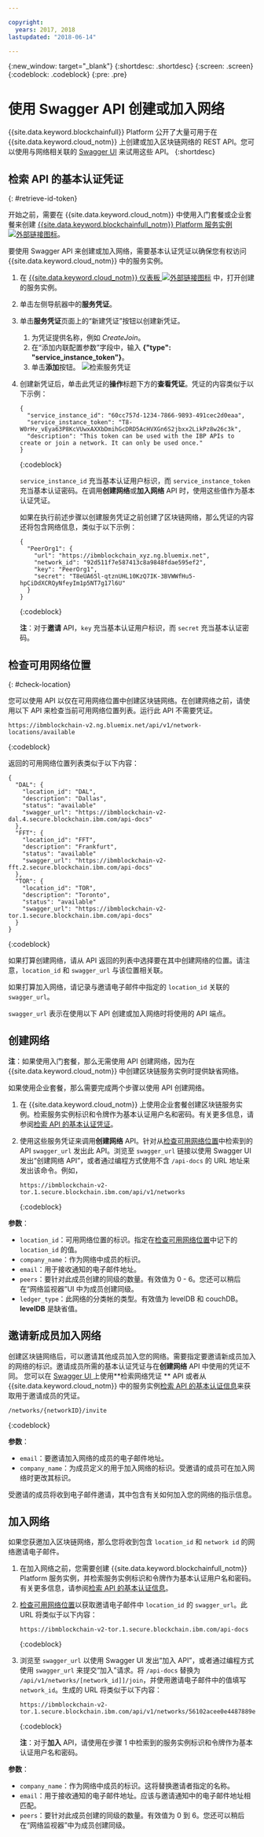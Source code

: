 ```yaml
---

copyright:
  years: 2017, 2018
lastupdated: "2018-06-14"

---
```


{:new_window: target="_blank"}
{:shortdesc: .shortdesc}
{:screen: .screen}
{:codeblock: .codeblock}
{:pre: .pre}

# 使用 Swagger API 创建或加入网络

{{site.data.keyword.blockchainfull}} Platform 公开了大量可用于在 {{site.data.keyword.cloud_notm}} 上创建或加入区块链网络的 REST API。您可以使用与网络相关联的 [Swagger UI](swagger_apis.html) 来试用这些 API。
{:shortdesc}


## 检索 API 的基本认证凭证
{: #retrieve-id-token}

开始之前，需要在 {{site.data.keyword.cloud_notm}} 中使用入门套餐或企业套餐来创建 [{{site.data.keyword.blockchainfull_notm}} Platform 服务实例 ![外部链接图标](../images/external_link.svg "外部链接图标")](https://console.bluemix.net/catalog/services/blockchain)。

要使用 Swagger API 来创建或加入网络，需要基本认证凭证以确保您有权访问 {{site.data.keyword.cloud_notm}} 中的服务实例。

1. 在 [{{site.data.keyword.cloud_notm}} 仪表板 ![外部链接图标](../images/external_link.svg "外部链接图标")](https://console.bluemix.net/dashboard/apps/) 中，打开创建的服务实例。
2. 单击左侧导航器中的**服务凭证**。
3. 单击**服务凭证**页面上的“新建凭证”按钮以创建新凭证。 
    1. 为凭证提供名称，例如 *CreateJoin*。
    2. 在“添加内联配置参数”字段中，输入 **{"type": "service_instance_token"}**。
    3. 单击**添加**按钮。
    ![检索服务凭证](../images/service_credentials.gif "检索服务凭证")
4. 创建新凭证后，单击此凭证的**操作**标题下方的**查看凭证**。凭证的内容类似于以下示例：

    ```
    {
      "service_instance_id": "60cc757d-1234-7866-9893-491cec2d0eaa",
      "service_instance_token": "T8-W0rHv_vEya63P8KcVUwxAXXbDmihGcDRD5AcHVXGn6S2jbxx2LikPz8w26c3k",
      "description": "This token can be used with the IBP APIs to create or join a network. It can only be used once."
    }
    ```
    {:codeblock}

    `service_instance_id` 充当基本认证用户标识，而 `service_instance_token` 充当基本认证密码。在调用**创建网络**或**加入网络** API 时，使用这些值作为基本认证凭证。

    如果在执行前述步骤以创建服务凭证之前创建了区块链网络，那么凭证的内容还将包含网络信息，类似于以下示例：

    ```
    {
      "PeerOrg1": {
        "url": "https://ibmblockchain_xyz.ng.bluemix.net",
        "network_id": "92d511f7e587413c8a9848fdae595ef2",
        "key": "PeerOrg1",
        "secret": "T8eUA65l-qtznUHL10KzQ7IK-3BVWWfHu5-hpCiDdXCRQyNfeyIm1p5NT7g17l6U"
      }
    }
    ```
    {:codeblock}

    **注**：对于**邀请** API，`key` 充当基本认证用户标识，而 `secret` 充当基本认证密码。


## 检查可用网络位置
{: #check-location}

您可以使用 API 以仅在可用网络位置中创建区块链网络。在创建网络之前，请使用以下 API 来检查当前可用网络位置列表。运行此 API 不需要凭证。

```
https://ibmblockchain-v2.ng.bluemix.net/api/v1/network-locations/available
```
{:codeblock}

返回的可用网络位置列表类似于以下内容：

```
{
  "DAL": {
    "location_id": "DAL",
    "description": "Dallas",
    "status": "available"
    "swagger_url": "https://ibmblockchain-v2-dal.4.secure.blockchain.ibm.com/api-docs"
  },
  "FFT": {
    "location_id": "FFT",
    "description": "Frankfurt",
    "status": "available"
    "swagger_url": "https://ibmblockchain-v2-fft.2.secure.blockchain.ibm.com/api-docs"
  },
  "TOR": {
    "location_id": "TOR",
    "description": "Toronto",
    "status": "available"
    "swagger_url": "https://ibmblockchain-v2-tor.1.secure.blockchain.ibm.com/api-docs"
  }
}
```
{:codeblock}

如果打算创建网络，请从 API 返回的列表中选择要在其中创建网络的位置。请注意，``location_id`` 和 ``swagger_url`` 与该位置相关联。  

如果打算加入网络，请记录与邀请电子邮件中指定的 ``location_id`` 关联的 ``swagger_url``。

``swagger_url`` 表示在使用以下 API 创建或加入网络时将使用的 API 端点。


## 创建网络

**注**：如果使用入门套餐，那么无需使用 API 创建网络，因为在 {{site.data.keyword.cloud_notm}} 中创建区块链服务实例时提供缺省网络。

如果使用企业套餐，那么需要完成两个步骤以使用 API 创建网络。

1. 在 {{site.data.keyword.cloud_notm}} 上使用企业套餐创建区块链服务实例<!-- or Enterprise Plus Plan-->。检索服务实例标识和令牌作为基本认证用户名和密码。有关更多信息，请参阅[检索 API 的基本认证凭证](#retrieve-id-token)。

2. 使用这些服务凭证来调用**创建网络** API。针对从[检查可用网络位置](#check-location)中检索到的 API ``swagger_url`` 发出此 API。浏览至 ``swagger_url`` 链接以使用 Swagger UI 发出“创建网络 API”，或者通过编程方式使用不含 ``/api-docs`` 的 URL 地址来发出该命令。例如，

    ```
    https://ibmblockchain-v2-tor.1.secure.blockchain.ibm.com/api/v1/networks
    ```
    {:codeblock}

**参数**：
- `location_id`：可用网络位置的标识。指定在[检查可用网络位置](#check-location)中记下的 `location_id` 的值。
- `company_name`：作为网络中成员的标识。
- `email`：用于接收通知的电子邮件地址。
- `peers`：要针对此成员创建的同级的数量。有效值为 0 - 6。您还可以稍后在“网络监视器”UI 中为成员创建同级。
- `ledger_type`：此网络的分类帐的类型。有效值为 levelDB 和 couchDB。**levelDB** 是缺省值。


## 邀请新成员加入网络

创建区块链网络后，可以邀请其他成员加入您的网络。需要指定要邀请新成员加入的网络的标识。邀请成员所需的基本认证凭证与在**创建网络** API 中使用的凭证不同。<!--In order to get the basic auth information you will need to follow the same steps in "Retrieving basic auth information for API". --> 您可以在 [Swagger UI ](swagger_apis##retrieving-network-credentials) 上使用**检索网络凭证 ** API 或者从 {{site.data.keyword.cloud_notm}} 中的服务实例[检索 API 的基本认证信息](#retrieve-id-token)来获取用于邀请成员的凭证。

```
/networks/{networkID}/invite
```
{:codeblock}

**参数**：
- `email`：要邀请加入网络的成员的电子邮件地址。
- `company_name`：为成员定义的用于加入网络的标识。受邀请的成员可在加入网络时更改其标识。

受邀请的成员将收到电子邮件邀请，其中包含有关如何加入您的网络的指示信息。


## 加入网络

如果您获邀加入区块链网络，那么您将收到包含 `location_id` 和 `network id` 的网络邀请电子邮件。

1. 在加入网络之前，您需要创建 {{site.data.keyword.blockchainfull_notm}} Platform 服务实例，并检索服务实例标识和令牌作为基本认证用户名和密码。有关更多信息，请参阅[检索 API 的基本认证信息](#retrieve-id-token)。

2. [检查可用网络位置](#check-location)以获取邀请电子邮件中 `location_id` 的 `swagger_url`。此 URL 将类似于以下内容：

    ```
    https://ibmblockchain-v2-tor.1.secure.blockchain.ibm.com/api-docs
    ```
    {:codeblock}

3. 浏览至 `swagger_url` 以使用 Swagger UI 发出“加入 API”，或者通过编程方式使用 `swagger_url` 来提交“加入”请求。将 `/api-docs` 替换为 `/api/v1/networks/[network_id]]/join`，并使用邀请电子邮件中的值填写 `network_id`。生成的 URL 将类似于以下内容：

    ```
    https://ibmblockchain-v2-tor.1.secure.blockchain.ibm.com/api/v1/networks/56102acee0e4487889ef09db681bada0/join
    ```
    {:codeblock}

    **注**：对于**加入** API，请使用在步骤 1 中检索到的服务实例标识和令牌作为基本认证用户名和密码。

**参数**：
- `company_name`：作为网络中成员的标识。这将替换邀请者指定的名称。
- `email`：用于接收通知的电子邮件地址。应该与邀请通知中的电子邮件地址相匹配。
- `peers`：要针对此成员创建的同级的数量。有效值为 0 到 6。您还可以稍后在“网络监视器”中为成员创建同级。
